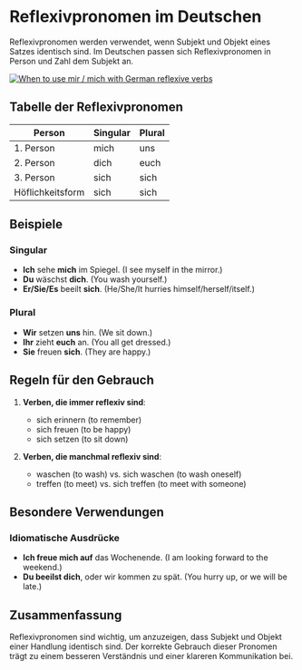 # Reflexivpronomen im Deutschen

Reflexivpronomen werden verwendet, wenn Subjekt und Objekt eines Satzes identisch sind. Im Deutschen passen sich Reflexivpronomen in Person und Zahl dem Subjekt an.

[![When to use mir / mich with German reflexive verbs](https://img.youtube.com/vi/ZmIVxarBojo/0.jpg)](https://www.youtube.com/watch?v=ZmIVxarBojo)

## Tabelle der Reflexivpronomen

| Person            | Singular | Plural |
|-------------------|----------|--------|
| 1. Person         | mich     | uns    |
| 2. Person         | dich     | euch   |
| 3. Person         | sich     | sich   |
| Höflichkeitsform  | sich     | sich   |

## Beispiele

### Singular

- **Ich** sehe **mich** im Spiegel. (I see myself in the mirror.)
- **Du** wäschst **dich**. (You wash yourself.)
- **Er/Sie/Es** beeilt **sich**. (He/She/It hurries himself/herself/itself.)

### Plural

- **Wir** setzen **uns** hin. (We sit down.)
- **Ihr** zieht **euch** an. (You all get dressed.)
- **Sie** freuen **sich**. (They are happy.)

## Regeln für den Gebrauch

1. **Verben, die immer reflexiv sind**:
    - sich erinnern (to remember)
    - sich freuen (to be happy)
    - sich setzen (to sit down)

2. **Verben, die manchmal reflexiv sind**:
    - waschen (to wash) vs. sich waschen (to wash oneself)
    - treffen (to meet) vs. sich treffen (to meet with someone)

## Besondere Verwendungen

### Idiomatische Ausdrücke

- **Ich freue mich auf** das Wochenende. (I am looking forward to the weekend.)
- **Du beeilst dich**, oder wir kommen zu spät. (You hurry up, or we will be late.)

## Zusammenfassung

Reflexivpronomen sind wichtig, um anzuzeigen, dass Subjekt und Objekt einer Handlung identisch sind. Der korrekte Gebrauch dieser Pronomen trägt zu einem besseren Verständnis und einer klareren Kommunikation bei.
